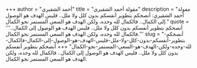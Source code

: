 +++
author = "أحمد الشقيري"
title = "مقولة أحمد الشقيري"
description = "مقولة أحمد الشقيري: أنصحكم بتطوير أنفسكم بدون كلل ولا ملل.. فليس الهدف هو الوصول إلى الكمال.. فالكمال لله وحده، ولكن الهدف هو السعي المستمر نحو الكمال."
quote = '''أنصحكم بتطوير أنفسكم بدون كلل ولا ملل.. فليس الهدف هو الوصول إلى الكمال.. فالكمال لله وحده، ولكن الهدف هو السعي المستمر نحو الكمال.''' 
slug = "أنصحكم-بتطوير-أنفسكم-بدون-كلل-ولا-ملل-فليس-الهدف-هو-الوصول-إلى-الكمال-فالكمال-لله-وحده-ولكن-الهدف-هو-السعي-المستمر-نحو-الكمال"
+++
أنصحكم بتطوير أنفسكم بدون كلل ولا ملل.. فليس الهدف هو الوصول إلى الكمال.. فالكمال لله وحده، ولكن الهدف هو السعي المستمر نحو الكمال.
